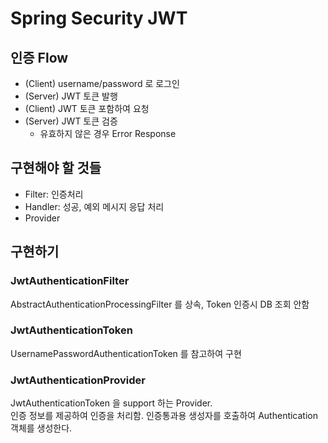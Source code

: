 Spring Security JWT
=============================

## 인증 Flow
- (Client) username/password 로  로그인
- (Server) JWT 토큰 발행
- (Client) JWT 토큰 포함하여 요청
- (Server) JWT 토큰 검증
    - 유효하지 않은 경우 Error Response

## 구현해야 할 것들
- Filter: 인증처리
- Handler: 성공, 예외 메시지 응답 처리
- Provider

## 구현하기
### JwtAuthenticationFilter
AbstractAuthenticationProcessingFilter 를 상속, Token 인증시 DB 조회 안함

### JwtAuthenticationToken
UsernamePasswordAuthenticationToken 를 참고하여 구현

### JwtAuthenticationProvider
JwtAuthenticationToken 을 support 하는 Provider.  
인증 정보를 제공하여 인증을 처리함. 인증통과용 생성자를 호출하여 Authentication 객체를 생성한다.
